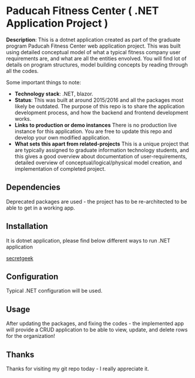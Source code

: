 
# Paducah Fitness Center ( .NET Application Project )

**Description**:  This is a dotnet application created as part of the graduate program Paducah Fitness Center web application project.
This was built using detailed conceptual model of what a typical fitness company user requirements are, and what are all the entities envolved. 
You will find lot of details on program structures, model building concepts by reading through all the codes.

Some important things to note:

  - **Technology stack**: .NET, blazor.
  - **Status**:  This was built at around 2015/2016 and all the packages most likely be outdated. The purpose of this repo is to share the application development process, and how the backend and frontend development works. 
  - **Links to production or demo instances** There is no production live instance for this application. You are free to update this repo and develop your own modified application.
  - **What sets this apart from related-projects**  This is a unique project that are typically assigned to graduate information technology students, and this gives a good overview about documentation of user-requirements, detailed overview of conceptual/logical/physical model creation, and implementation of completed project.



## Dependencies

Deprecated packages are used - the project has to be re-architected to be able to get in a working app.

## Installation

It is dotnet application, please find below different ways to run .NET application

[secretgeek](https://secretgeek.net/dotnet_run)

## Configuration

Typical .NET configuration will be used.

## Usage

After updating the packages, and fixing the codes - the implemented app will provide a CRUD application to be able to view, update, and delete rows for the organization!


## Thanks

Thanks for visiting my git repo today - I really appreciate it.

